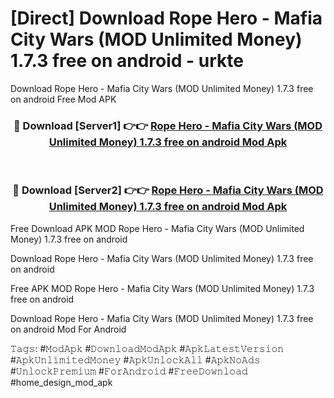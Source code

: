 # [Direct] Download Rope Hero - Mafia City Wars (MOD Unlimited Money) 1.7.3 free on android - urkte
Download Rope Hero - Mafia City Wars (MOD Unlimited Money) 1.7.3 free on android Free Mod APK

<div align="center">
<h3>🔴 Download [Server1] 👉👉 <a href="https://apk-comot.site?title=Rope_Hero_-_Mafia_City_Wars_(MOD_Unlimited_Money)_1.7.3_free_on_android">Rope Hero - Mafia City Wars (MOD Unlimited Money) 1.7.3 free on android Mod Apk</a></h3><br>

<h3>🔴 Download [Server2] 👉👉 <a href="https://apk-comot.site?title=Rope_Hero_-_Mafia_City_Wars_(MOD_Unlimited_Money)_1.7.3_free_on_android">Rope Hero - Mafia City Wars (MOD Unlimited Money) 1.7.3 free on android Mod Apk</a></h3>
</div>


Free Download APK MOD Rope Hero - Mafia City Wars (MOD Unlimited Money) 1.7.3 free on android

Download Rope Hero - Mafia City Wars (MOD Unlimited Money) 1.7.3 free on android 

Free APK MOD Rope Hero - Mafia City Wars (MOD Unlimited Money) 1.7.3 free on android 

Download Rope Hero - Mafia City Wars (MOD Unlimited Money) 1.7.3 free on android Mod For Android

𝚃𝚊𝚐𝚜: #𝙼𝚘𝚍𝙰𝚙𝚔 #𝙳𝚘𝚠𝚗𝚕𝚘𝚊𝚍𝙼𝚘𝚍𝙰𝚙𝚔 #𝙰𝚙𝚔𝙻𝚊𝚝𝚎𝚜𝚝𝚅𝚎𝚛𝚜𝚒𝚘𝚗 #𝙰𝚙𝚔𝚄𝚗𝚕𝚒𝚖𝚒𝚝𝚎𝚍𝙼𝚘𝚗𝚎𝚢 #𝙰𝚙𝚔𝚄𝚗𝚕𝚘𝚌𝚔𝙰𝚕𝚕 #𝙰𝚙𝚔𝙽𝚘𝙰𝚍𝚜 #𝚄𝚗𝚕𝚘𝚌𝚔𝙿𝚛𝚎𝚖𝚒𝚞𝚖 #𝙵𝚘𝚛𝙰𝚗𝚍𝚛𝚘𝚒𝚍 #𝙵𝚛𝚎𝚎𝙳𝚘𝚠𝚗𝚕𝚘𝚊𝚍 #home_design_mod_apk